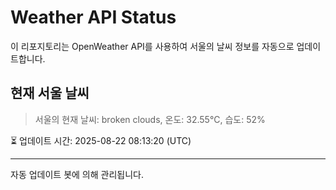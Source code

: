 
# Weather API Status

이 리포지토리는 OpenWeather API를 사용하여 서울의 날씨 정보를 자동으로 업데이트합니다.

## 현재 서울 날씨
> 서울의 현재 날씨: broken clouds, 온도: 32.55°C, 습도: 52%

⏳ 업데이트 시간: 2025-08-22 08:13:20 (UTC)

---
자동 업데이트 봇에 의해 관리됩니다.
